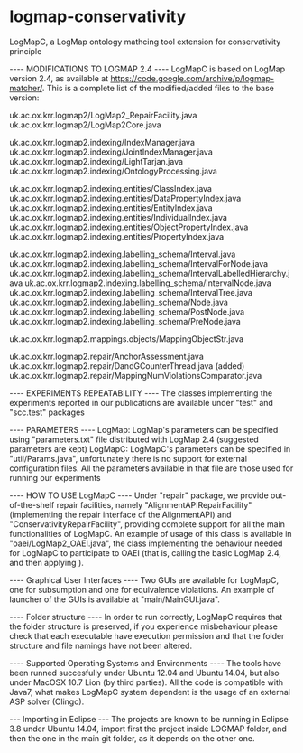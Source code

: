 # logmap-conservativity
LogMapC, a LogMap ontology mathcing tool extension for conservativity principle

---- MODIFICATIONS TO LOGMAP 2.4 ----
LogMapC is based on LogMap version 2.4, as available at https://code.google.com/archive/p/logmap-matcher/. 
This is a complete list of the modified/added files to the base version:

uk.ac.ox.krr.logmap2/LogMap2_RepairFacility.java
uk.ac.ox.krr.logmap2/LogMap2Core.java

uk.ac.ox.krr.logmap2.indexing/IndexManager.java
uk.ac.ox.krr.logmap2.indexing/JointIndexManager.java
uk.ac.ox.krr.logmap2.indexing/LightTarjan.java
uk.ac.ox.krr.logmap2.indexing/OntologyProcessing.java

uk.ac.ox.krr.logmap2.indexing.entities/ClassIndex.java
uk.ac.ox.krr.logmap2.indexing.entities/DataPropertyIndex.java
uk.ac.ox.krr.logmap2.indexing.entities/EntityIndex.java
uk.ac.ox.krr.logmap2.indexing.entities/IndividualIndex.java
uk.ac.ox.krr.logmap2.indexing.entities/ObjectPropertyIndex.java
uk.ac.ox.krr.logmap2.indexing.entities/PropertyIndex.java

uk.ac.ox.krr.logmap2.indexing.labelling_schema/Interval.java
uk.ac.ox.krr.logmap2.indexing.labelling_schema/IntervalForNode.java
uk.ac.ox.krr.logmap2.indexing.labelling_schema/IntervalLabelledHierarchy.java
uk.ac.ox.krr.logmap2.indexing.labelling_schema/IntervalNode.java
uk.ac.ox.krr.logmap2.indexing.labelling_schema/IntervalTree.java
uk.ac.ox.krr.logmap2.indexing.labelling_schema/Node.java
uk.ac.ox.krr.logmap2.indexing.labelling_schema/PostNode.java
uk.ac.ox.krr.logmap2.indexing.labelling_schema/PreNode.java

uk.ac.ox.krr.logmap2.mappings.objects/MappingObjectStr.java

uk.ac.ox.krr.logmap2.repair/AnchorAssessment.java
uk.ac.ox.krr.logmap2.repair/DandGCounterThread.java (added)
uk.ac.ox.krr.logmap2.repair/MappingNumViolationsComparator.java

---- EXPERIMENTS REPEATABILITY ----
The classes implementing the experiments reported in our publications are available under "test" and "scc.test" packages

---- PARAMETERS ---- 
LogMap: LogMap's parameters can be specified using "parameters.txt" file distributed with LogMap 2.4 (suggested parameters are kept)
LogMapC: LogMapC's parameters can be specified in "util/Params.java", unfortunately there is no support for external configuration files. All the parameters available in that file are those used for running our experiments

---- HOW TO USE LogMapC ----
Under "repair" package, we provide out-of-the-shelf repair facilities, namely "AlignmentAPIRepairFacility" (implementing the repair interface of the AlignmentAPI) and "ConservativityRepairFacility", providing complete support for all the main functionalities of LogMapC. An example of usage of this class is available in "oaei/LogMap2_OAEI.java", the class implementing the behaviour needed for LogMapC to participate to OAEI (that is, calling the basic LogMap 2.4, and then applying ).

---- Graphical User Interfaces ----
Two GUIs are available for LogMapC, one for subsumption and one for equivalence violations. 
An example of launcher of the GUIs is available at "main/MainGUI.java".

---- Folder structure ----
In order to run correctly, LogMapC requires that the folder structure is preserved, if you experience misbehaviour please 
check that each executable have execution permission and that the folder structure and file namings have not been altered.

---- Supported Operating Systems and Environments ----
The tools have been runned succesfully under Ubuntu 12.04 and Ubuntu 14.04, but also under MacOSX 10.7 Lion (by third parties). 
All the code is compatible with Java7, what makes LogMapC system dependent is the usage of an external ASP solver (Clingo).

--- Importing in Eclipse ---
The projects are known to be running in Eclipse 3.8 under Ubuntu 14.04, import first the project inside LOGMAP folder, and then the one in the main git folder, as it depends on the other one.
